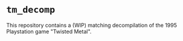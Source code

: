 # `tm_decomp`

This repository contains a (WIP) matching decompilation of the 1995 Playstation
game "Twisted Metal".
